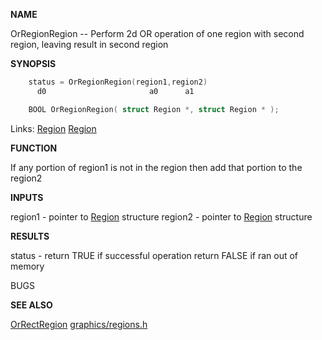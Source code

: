 
**NAME**

OrRegionRegion -- Perform 2d OR operation of one region
with second region, leaving result in second region

**SYNOPSIS**

```c
    status = OrRegionRegion(region1,region2)
      d0                       a0      a1

    BOOL OrRegionRegion( struct Region *, struct Region * );

```
Links: [Region](_00B7.md) [Region](_00B7.md) 

**FUNCTION**

If any portion of region1  is not in the region then add
that portion to the region2

**INPUTS**

region1 - pointer to [Region](_00B7.md) structure
region2 - pointer to [Region](_00B7.md) structure

**RESULTS**

status - return TRUE if successful operation
return FALSE if ran out of memory

BUGS

**SEE ALSO**

[OrRectRegion](OrRectRegion.md) [graphics/regions.h](_00B7.md)
